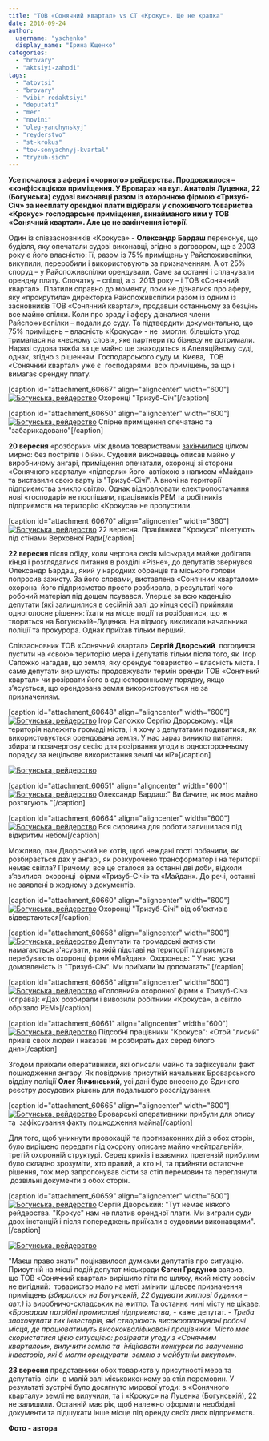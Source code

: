 ```yaml
---
title: "ТОВ «Сонячний квартал» vs СТ «Крокус». Ще не крапка"
date: 2016-09-24
author: 
  username: "yschenko"
  display_name: "Ірина Ющенко"
categories: 
  - "brovary"
  - "aktsiyi-zahodi"
tags: 
  - "atovtsi"
  - "brovary"
  - "vibir-redaktsiyi"
  - "deputati"
  - "mer"
  - "novini"
  - "oleg-yanchynskyj"
  - "reyderstvo"
  - "st-krokus"
  - "tov-sonyachnyj-kvartal"
  - "tryzub-sich"
---
```


**Усе почалося з афери і «чорного» рейдерства. Продовжилося – «конфіскацією» приміщення. У Броварах на вул. Анатолія Луценка, 22 (Богунська) судові виконавці разом із охоронною фірмою «Тризуб-Січ» за несплату орендної плати відібрали у споживчого товариства «Крокус» господарське приміщення, винайманого ним у ТОВ «Сонячний квартал». Але це не закінчення історії.**

Один із співзасновників «Крокуса» - **Олександр Бардаш** переконує, що будівля, яку опечатали судові виконавці, згідно з договором, ще з 2003 року є його власністю: її, разом із 75% приміщень у Райспоживспілки, викупили, переробили і використовують за призначенням. А от 25% споруд – у Райспоживспілки орендували. Саме за останні і сплачували орендну плату. Спочатку – спілці, а з  2013 року – і ТОВ «Сонячний квартал». Платили справно до моменту, поки не дізналися про аферу, яку «прокрутила» директорка Райспоживспілки разом із одним із засновників ТОВ «Сонячний квартал», продавши останньому за безцінь все майно спілки. Коли про зраду і аферу дізналися члени Райспоживспілки – подали до суду. Та підтвердити документально, що 75% приміщень – власність «Крокуса» - не  змогли: більшість угод трималася на «чесному слові», яке партнери по бізнесу не дотримали. Наразі судова тяжба за це майно ще знаходиться в Апеляційному суді, однак, згідно з рішенням  Господарського суду м. Києва,  ТОВ «Сонячний квартал» уже є  господарями  всіх приміщень, за що і вимагає орендну плату.

\[caption id="attachment\_60667" align="aligncenter" width="600"\][![Богунська, рейдерство](https://mpz.brovary.org/wp-content/uploads/2016/09/17-5.jpg)](https://mpz.brovary.org/wp-content/uploads/2016/09/17-5.jpg) Охоронці "Тризуб-Січ"\[/caption\]

\[caption id="attachment\_60650" align="aligncenter" width="600"\][![Богунська, рейдерство](https://mpz.brovary.org/wp-content/uploads/2016/09/4-5.jpg)](https://mpz.brovary.org/wp-content/uploads/2016/09/4-5.jpg) Спірне приміщення опечатано та "забарикадовано"\[/caption\]

**20 вересня** «розборки» між двома товариствами [закінчилися](https://mpz.brovary.org/skandal-na-vzuttyevomu-pidpryyemstvi-u-brovarah-vidzhaly-yak-krym-bez-yedynogo-vystrilu/) цілком мирно: без пострілів і бійки. Судовий виконавець описав майно у виробничому ангарі, приміщення опечатали, охоронці зі сторони «Сонячного кварталу» «підперли» його  автівкою з написом «Майдан» та виставили свою варту із "Тризуб-Січі". А вночі на території підприємства зникло світло. Однак відновлювати електропостачання нові «господарі» не поспішали, працівників РЕМ та робітників підприємств на територію «Крокуса» не пропустили.

\[caption id="attachment\_60670" align="aligncenter" width="360"\][![Богунська, рейдерство](https://mpz.brovary.org/wp-content/uploads/2016/09/22.-09.-Piket-pid-stinamy-Verhovnoyi-Rady.jpg)](https://mpz.brovary.org/wp-content/uploads/2016/09/22.-09.-Piket-pid-stinamy-Verhovnoyi-Rady.jpg) 22 вересня. Працівники "Крокуса" пікетують під стінами Верховної Ради\[/caption\]

**22 вересня** після обіду, коли чергова сесія міськради майже добігала кінця і розглядалися питання в розділі «Різне», до депутатів звернувся Олександр Бардаш, який у народних обранців та міського голови попросив захисту. За його словами, виставлена «Сонячним кварталом» охорона  його підприємство просто розбирала, в результаті чого робочий матеріал під дощем псувався. Уперше за всю каденцію депутати (які залишилися в сесійній залі до кінця сесії) прийняли одноголосне рішення: їхати на місце події та розібратися, що ж твориться на Богунській–Луценка. На підмогу викликали начальника поліції та прокурора. Однак приїхав тільки перший.

Співзасновник ТОВ «Сонячний квартал» **Сергій Дворський**  погодився пустити на «свою» територію мера і депутатів тільки після того, як  Ігор Сапожко нагадав, що земля, яку орендує товариство – власність міста. І саме депутати вирішують: продовжувати термін оренди ТОВ «Сонячний квартал» чи розірвати його в односторонньому порядку, якщо з’ясується, що орендована земля використовується не за призначенням.

\[caption id="attachment\_60648" align="aligncenter" width="600"\][![Богунська, рейдерство](https://mpz.brovary.org/wp-content/uploads/2016/09/2-5.jpg)](https://mpz.brovary.org/wp-content/uploads/2016/09/2-5.jpg) Ігор Сапожко Сергію Дворському: «Ця територія належить громаді міста, і я хочу з депутатами подивитися, як використовується орендована земля. У нас зараз виникло питання: збирати позачергову сесію для розірвання угоди в односторонньому порядку за нецільове використання землі чи ні?»\[/caption\]

[![Богунська, рейдерство](https://mpz.brovary.org/wp-content/uploads/2016/09/12-4.jpg)](https://mpz.brovary.org/wp-content/uploads/2016/09/12-4.jpg)

\[caption id="attachment\_60651" align="aligncenter" width="600"\][![Богунська, рейдерство](https://mpz.brovary.org/wp-content/uploads/2016/09/5-8.jpg)](https://mpz.brovary.org/wp-content/uploads/2016/09/5-8.jpg) Олександр Бардаш:" Ви бачите, як моє майно розтягують "\[/caption\]

\[caption id="attachment\_60664" align="aligncenter" width="600"\][![Богунська, рейдерство](https://mpz.brovary.org/wp-content/uploads/2016/09/14-4.jpg)](https://mpz.brovary.org/wp-content/uploads/2016/09/14-4.jpg) Вся сировина для роботи залишилася під відкритим небом\[/caption\]

Можливо, пан Дворський не хотів, щоб неждані гості побачили, як розбирається дах у ангарі, як розкурочено трансформатор і на території немає світла? Причому, все це сталося за останні дві доби, відколи з’явилися  охоронці  фірми «Тризуб-Січі» та «Майдан». До речі, останні не заявлені в жодному з документів.

\[caption id="attachment\_60660" align="aligncenter" width="600"\][![Богунська, рейдерство](https://mpz.brovary.org/wp-content/uploads/2016/09/11-4.jpg)](https://mpz.brovary.org/wp-content/uploads/2016/09/11-4.jpg) Охоронці "Тризуб-Січі" від об'єктивів відвертаються\[/caption\]

\[caption id="attachment\_60658" align="aligncenter" width="600"\][![Богунська, рейдерство](https://mpz.brovary.org/wp-content/uploads/2016/09/11-na-yakij-pidstavi-vy-tut-znahodytesya-na-osnovi-usnogo-dogovoru-z-tryzubom-my-tut-na-pidmozi.jpg)](https://mpz.brovary.org/wp-content/uploads/2016/09/11-na-yakij-pidstavi-vy-tut-znahodytesya-na-osnovi-usnogo-dogovoru-z-tryzubom-my-tut-na-pidmozi.jpg) Депутати та громадські активісти намагаються з'ясувати, на якій підставі на території підприємств перебувають охоронці фірми «Майдан». Охоронець: " У нас  усна домовленість із "Тризуб-Січ". Ми приїхали їм допомагать".\[/caption\]

\[caption id="attachment\_60656" align="aligncenter" width="600"\][![Богунська, рейдерство](https://mpz.brovary.org/wp-content/uploads/2016/09/10-Bardash-YAnchynskyj-golovnyj-ohoronnyk.jpg)](https://mpz.brovary.org/wp-content/uploads/2016/09/10-Bardash-YAnchynskyj-golovnyj-ohoronnyk.jpg) «Головний» охоронної фірми « Тризуб-Січ» (справа): «Дах розбирали і вивозили робітники «Крокуса», а світло обрізало РЕМ»\[/caption\]

\[caption id="attachment\_60661" align="aligncenter" width="600"\][![Богунська, рейдерство](https://mpz.brovary.org/wp-content/uploads/2016/09/12-Otoj-lysyj-pryviv-yakyhos-lyudej-i-skazav-rozbyrajte..jpg)](https://mpz.brovary.org/wp-content/uploads/2016/09/12-Otoj-lysyj-pryviv-yakyhos-lyudej-i-skazav-rozbyrajte..jpg) Підсобні працівники "Крокуса": «Отой "лисий" привів своїх людей і наказав їм розбирать дах серед білого дня»\[/caption\]

Згодом приїхали оперативники, які описали майно та зафіксували факт пошкодження ангару. Як повідомив присутній начальник Броварського відділу поліції **Олег Янчинський**, усі дані буде внесено до Єдиного реєстру досудових рішень для подальшого розслідування.

\[caption id="attachment\_60665" align="aligncenter" width="600"\][![Богунська, рейдерство](https://mpz.brovary.org/wp-content/uploads/2016/09/15-4.jpg)](https://mpz.brovary.org/wp-content/uploads/2016/09/15-4.jpg) Броварські оперативники прибули для опису та  зафіксування факту пошкодження майна\[/caption\]

Для того, щоб уникнути провокацій та протизаконних дій з обох сторін, було вирішено передати під охорону описане майно «нейтральній», третій охоронній структурі. Серед криків і взаємних претензій прибулим було складно зрозуміти, хто правий, а хто ні, та прийняти остаточне рішення, тож мер запропонував сісти за стіл перемовин та переглянути  дозвільні документи з обох сторін.

\[caption id="attachment\_60659" align="aligncenter" width="600"\][![Богунська, рейдерство](https://mpz.brovary.org/wp-content/uploads/2016/09/11-Niyakogo-rejderstva-ne-bulo.-Nam-peredaly-pid-zberigannya-ofitsijno.jpg)](https://mpz.brovary.org/wp-content/uploads/2016/09/11-Niyakogo-rejderstva-ne-bulo.-Nam-peredaly-pid-zberigannya-ofitsijno.jpg) Сергій Дворський: "Тут немає ніякого рейдерства. "Крокус" нам не платив орендної плати. Ми виграли суди двох інстанцій і після попереджень приїхали з судовими виконавцями".\[/caption\]

[![Богунська, рейдерство](https://mpz.brovary.org/wp-content/uploads/2016/09/7-7.jpg)](https://mpz.brovary.org/wp-content/uploads/2016/09/7-7.jpg)

"Маєш право знати" поцікавилося думками депутатів про ситуацію. Присутній на місці подій депутат міськради **Євген Гредунов** заявив, що ТОВ «Сонячний квартал» вирішило піти по шляху, який місту зовсім не вигідний:  товариство мало на меті змінити цільове призначення приміщень _(збиралося на Богунській, 22 будувати житлові будинки – авт.)_ із виробничо-складських на житло. Та останнє нині місту не цікаве. _«Броварам потрібні промислові підприємства,_ \- каже депутат. - _Треба заохочувати тих інвесторів, які створюють високооплачувані робочі місця, де працюватимуть висококваліфіковані працівники._ _Місто має скористатися цією ситуацією: розірвати угоду з «Сонячним кварталом», вилучити землю та  ініціювати конкурси по залученню інвесторів, які б могли орендувати  землю з майбутнім викупом»._

**23 вересня** представники обох товариств у присутності мера та депутатів  сіли  в малій залі міськвиконкому за стіл перемовин. У результаті зустрічі було досягнуто мирової угоди: в «Сонячного кварталу» землі не вилучили, та і «Крокус» на Луценка (Богунській), 22 не залишили. Останній має рік, щоб належно оформити необхідні документи та підшукати інше місце під оренду своїх двох підприємств.

**Фото - автора**
